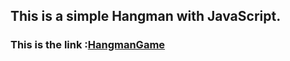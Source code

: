 ## This is a simple Hangman with JavaScript.

### This is the link :[HangmanGame](aureliensaelens.github.io/HangmanGame)
